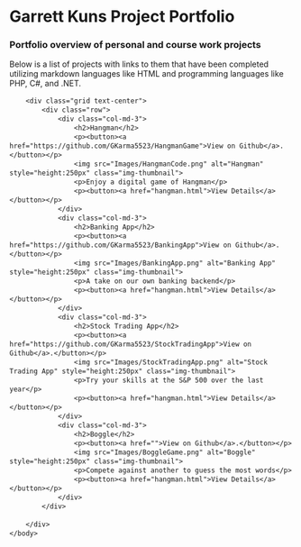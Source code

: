 <html>
    <head>
        <link rel="stylesheet" href="https://cdn.jsdelivr.net/npm/bootstrap@4.3.1/dist/css/bootstrap.min.css" integrity="sha384-ggOyR0iXCbMQv3Xipma34MD+dH/1fQ784/j6cY/iJTQUOhcWr7x9JvoRxT2MZw1T" crossorigin="anonymous">
        <h1>Garrett Kuns Project Portfolio</h1>
        <h3>Portfolio overview of personal and course work projects</h3>
    </head>
    <body>
        <p> Below is a list of projects with links to them that have been completed utilizing markdown languages like HTML and programming languages like PHP, C#, and .NET.</p>

        <div class="grid text-center">
            <div class="row">
                <div class="col-md-3">
                    <h2>Hangman</h2>
                    <p><button><a href="https://github.com/GKarma5523/HangmanGame">View on Github</a>.</button></p>
                    <img src="Images/HangmanCode.png" alt="Hangman" style="height:250px" class="img-thumbnail">
                    <p>Enjoy a digital game of Hangman</p>
                    <p><button><a href="hangman.html">View Details</a></button></p>
                </div>
                <div class="col-md-3">
                    <h2>Banking App</h2>
                    <p><button><a href="https://github.com/GKarma5523/BankingApp">View on Github</a>.</button></p>
                    <img src="Images/BankingApp.png" alt="Banking App" style="height:250px" class="img-thumbnail">
                    <p>A take on our own banking backend</p>
                    <p><button><a href="hangman.html">View Details</a></button></p>
                </div>
                <div class="col-md-3">
                    <h2>Stock Trading App</h2>
                    <p><button><a href="https://github.com/GKarma5523/StockTradingApp">View on Github</a>.</button></p>
                    <img src="Images/StockTradingApp.png" alt="Stock Trading App" style="height:250px" class="img-thumbnail">
                    <p>Try your skills at the S&P 500 over the last year</p>
                    <p><button><a href="hangman.html">View Details</a></button></p>
                </div>
                <div class="col-md-3">
                    <h2>Boggle</h2>
                    <p><button><a href="">View on Github</a>.</button></p>
                    <img src="Images/BoggleGame.png" alt="Boggle" style="height:250px" class="img-thumbnail">
                    <p>Compete against another to guess the most words</p>    
                    <p><button><a href="hangman.html">View Details</a></button></p>
                </div>
            </div>

        </div>
    </body>
</html>

